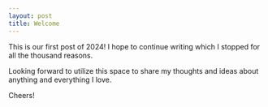 ```yaml
---
layout: post
title: Welcome
---
```


This is our first post of 2024! I hope to continue writing which I stopped for all the thousand reasons.

Looking forward to utilize this space to share my thoughts and ideas about anything and everything I love.

Cheers!
